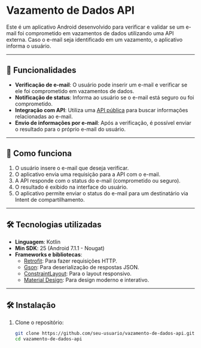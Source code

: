 # Vazamento de Dados API

Este é um aplicativo Android desenvolvido para verificar e validar se um e-mail foi comprometido em vazamentos de dados utilizando uma API externa. Caso o e-mail seja identificado em um vazamento, o aplicativo informa o usuário.

---

## 📱 **Funcionalidades**
- **Verificação de e-mail**: O usuário pode inserir um e-mail e verificar se ele foi comprometido em vazamentos de dados.
- **Notificação de status**: Informa ao usuário se o e-mail está seguro ou foi comprometido.
- **Integração com API**: Utiliza uma [API pública](<https://www.freepublicapis.com/check-e-mail-or-username-for-a-data-breach>) para buscar informações relacionadas ao e-mail.
- **Envio de informações por e-mail**: Após a verificação, é possível enviar o resultado para o próprio e-mail do usuário.

---

## 🚀 **Como funciona**
1. O usuário insere o e-mail que deseja verificar.
2. O aplicativo envia uma requisição para a API com o e-mail.
3. A API responde com o status do e-mail (comprometido ou seguro).
4. O resultado é exibido na interface do usuário.
5. O aplicativo permite enviar o status do e-mail para um destinatário via Intent de compartilhamento.

---

## 🛠 **Tecnologias utilizadas**
- **Linguagem**: Kotlin
- **Min SDK**: 25 (Android 7.1.1 - Nougat)
- **Frameworks e bibliotecas**:
  - [Retrofit](https://square.github.io/retrofit/): Para fazer requisições HTTP.
  - [Gson](https://github.com/google/gson): Para deserialização de respostas JSON.
  - [ConstraintLayout](https://developer.android.com/reference/androidx/constraintlayout/widget/ConstraintLayout): Para o layout responsivo.
  - [Material Design](https://material.io/): Para design moderno e interativo.

---

## 🛠 **Instalação**
1. Clone o repositório:
   ```bash
   git clone https://github.com/seu-usuario/vazamento-de-dados-api.git
   cd vazamento-de-dados-api

